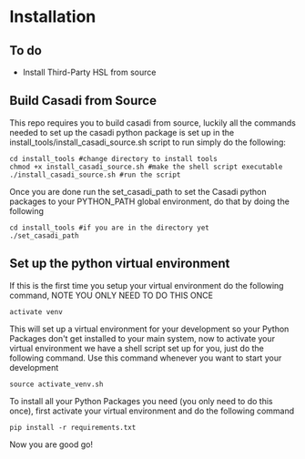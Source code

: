 # Installation 

## To do 
- Install Third-Party HSL from source

## Build Casadi from Source
This repo requires you to build casadi from source, luckily all the commands needed to set up the casadi python package is set up in the install_tools/install_casadi_source.sh script to run simply do the following:

```
cd install_tools #change directory to install tools
chmod +x install_casadi_source.sh #make the shell script executable
./install_casadi_source.sh #run the script
```
Once you are done run the set_casadi_path to set the Casadi python packages to your PYTHON_PATH global environment, do that by doing the following

```
cd install_tools #if you are in the directory yet
./set_casadi_path 
```

## Set up the python virtual environment
If this is the first time you setup your virtual environment do the following command, NOTE YOU ONLY NEED TO DO THIS ONCE
```
activate venv
```

This will set up a virtual environment for your development so your Python Packages don't get installed to your main system, now to activate your virtual environment we have a shell script set up for you, just do the following command. Use this command whenever you want to start your development

```
source activate_venv.sh
```

To install all your Python Packages you need (you only need to do this once), first activate your virtual environment and do the following command
```
pip install -r requirements.txt
```
Now you are good go!


